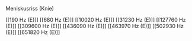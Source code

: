 Meniskusriss (Knie)

[[190 Hz (E)]]
[[680 Hz (E)]]
[[10020 Hz (E)]]
[[31230 Hz (E)]]
[[127760 Hz (E)]]
[[309600 Hz (E)]]
[[436090 Hz (E)]]
[[463970 Hz (E)]]
[[502930 Hz (E)]]
[[651820 Hz (E)]]